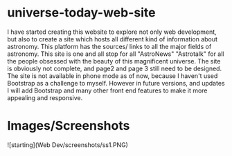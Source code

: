 # universe-today-web-site

I have started creating this website to explore not only web development, but also to create a site which hosts all different kind of information about astronomy. This platform has the sources/ links to all the major fields of astronomy. This site is one and all stop for all "AstroNews" "Astrotalk" for all the people obsessed with the beauty of this magnificent universe. The site is obviously not complete, and page2 and page 3 still need to be designed. The site is not available in phone mode as of now, because I haven't used Bootstrap as a challenge to myself. However in future versions, and updates I will add Bootstrap and many other front end features to make it more appealing and responsive.

# Images/Screenshots

![starting](Web Dev/screenshots/ss1.PNG)

